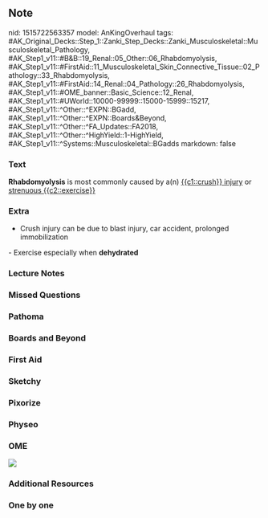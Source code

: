 ## Note
nid: 1515722563357
model: AnKingOverhaul
tags: #AK_Original_Decks::Step_1::Zanki_Step_Decks::Zanki_Musculoskeletal::Musculoskeletal_Pathology, #AK_Step1_v11::#B&B::19_Renal::05_Other::06_Rhabdomyolysis, #AK_Step1_v11::#FirstAid::11_Musculoskeletal_Skin_Connective_Tissue::02_Pathology::33_Rhabdomyolysis, #AK_Step1_v11::#FirstAid::14_Renal::04_Pathology::26_Rhabdomyolysis, #AK_Step1_v11::#OME_banner::Basic_Science::12_Renal, #AK_Step1_v11::#UWorld::10000-99999::15000-15999::15217, #AK_Step1_v11::^Other::^EXPN::BGadd, #AK_Step1_v11::^Other::^EXPN::Boards&Beyond, #AK_Step1_v11::^Other::^FA_Updates::FA2018, #AK_Step1_v11::^Other::^HighYield::1-HighYield, #AK_Step1_v11::^Systems::Musculoskeletal::BGadds
markdown: false

### Text
<b>Rhabdomyolysis</b> is most commonly caused by a(n)
<u>{{c1::crush}} injury</u> or <u>strenuous {{c2::exercise}}</u>

### Extra
- Crush injury can be due to blast injury, car accident, prolonged
immobilization
<div>
  - Exercise especially when <b>dehydrated</b>
</div>

### Lecture Notes


### Missed Questions


### Pathoma


### Boards and Beyond


### First Aid


### Sketchy


### Pixorize


### Physeo


### OME
<div class="ome-widget">
  <a href="https://onlinemeded.org/spa/renal?ref=anki"><img src=
  "_OME_AnkiFlashcards_Topic_6.png"></a>
</div>

### Additional Resources


### One by one


